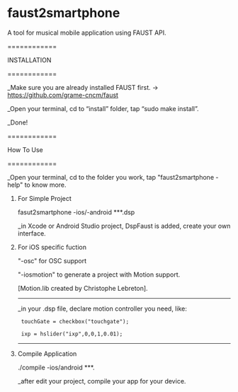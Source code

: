 # faust2smartphone
A tool for musical mobile application using FAUST API.

============

INSTALLATION

============

_Make sure you are already installed FAUST first. -> https://github.com/grame-cncm/faust
 
_Open your terminal, cd to “install” folder, tap “sudo make install”.

_Done!


============

How To Use

============

_Open your terminal, cd to the folder you work, tap "faust2smartphone -help" to know more.


1) For Simple Project

    fasut2smartphone -ios/-android ***.dsp
   
   _in Xcode or Android Studio project, DspFaust is added, create your own interface. 

2) For iOS specific fuction

    "-osc" for OSC support
    
    "-iosmotion" to generate a project with Motion support.

    [Motion.lib created by Christophe Lebreton].

    --------------------------------------------------------------

    _in your .dsp file, declare motion controller you need, like:

        touchGate = checkbox("touchgate");

        ixp = hslider("ixp",0,0,1,0.01);

    -------------------------------------------------------------
    
3) Compile Application
    
    ./compile -ios/android ***.

    _after edit your project, compile your app for your device.


